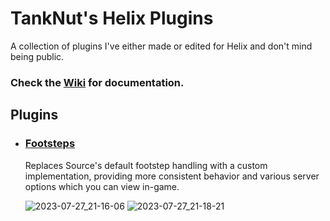 # TankNut's Helix Plugins
A collection of plugins I've either made or edited for Helix and don't mind being public.

### Check the [Wiki](https://github.com/TankNut/helix-plugins/wiki) for documentation.

## Plugins
* ### [Footsteps](https://github.com/TankNut/helix-plugins/wiki/Footsteps)
  Replaces Source's default footstep handling with a custom implementation, providing more consistent behavior and various server options which you can view in-game.

  ![2023-07-27_21-16-06](https://github.com/TankNut/helix-plugins/assets/1381265/43f401ad-f56d-4647-942b-76b320ac4ee2)
  ![2023-07-27_21-18-21](https://github.com/TankNut/helix-plugins/assets/1381265/4067ea85-da99-4702-bc00-a442431a875a)
